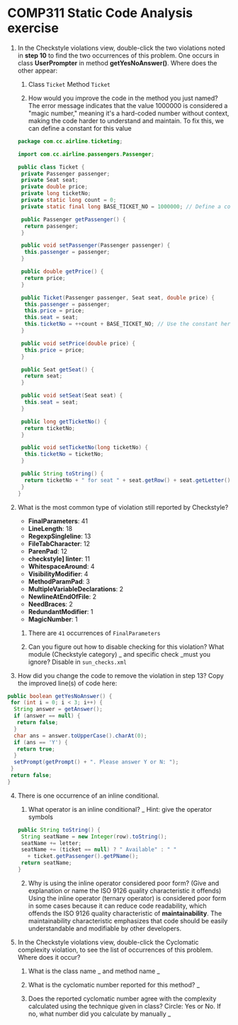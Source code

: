 # COMP311 Static Code Analysis exercise

1. In the Checkstyle violations view, double-click the two violations
    noted in **step 10** to find the two occurrences of this problem.
    One occurs in class **UserPrompter** in method **getYesNoAnswer()**.
    Where does the other appear:

    1. Class `Ticket` Method `Ticket`

    2. How would you improve the code in the method you just named? The error message indicates that the value 1000000 is considered a "magic number," meaning it's a hard-coded number without context, making the code harder to understand and maintain. To fix this, we can define a constant for this value

    ```java
    package com.cc.airline.ticketing;

    import com.cc.airline.passengers.Passenger;

    public class Ticket {
     private Passenger passenger;
     private Seat seat;
     private double price;
     private long ticketNo;
     private static long count = 0;
     private static final long BASE_TICKET_NO = 1000000; // Define a constant for the magic number

     public Passenger getPassenger() {
      return passenger;
     }

     public void setPassenger(Passenger passenger) {
      this.passenger = passenger;
     }

     public double getPrice() {
      return price;
     }

     public Ticket(Passenger passenger, Seat seat, double price) {
      this.passenger = passenger;
      this.price = price;
      this.seat = seat;
      this.ticketNo = ++count + BASE_TICKET_NO; // Use the constant here
     }

     public void setPrice(double price) {
      this.price = price;
     }

     public Seat getSeat() {
      return seat;
     }

     public void setSeat(Seat seat) {
      this.seat = seat;
     }

     public long getTicketNo() {
      return ticketNo;
     }

     public void setTicketNo(long ticketNo) {
      this.ticketNo = ticketNo;
     }

     public String toString() {
      return ticketNo + " for seat " + seat.getRow() + seat.getLetter() +  " at $" + price;
     }
    }
    ```

2. What is the most common type of violation still reported by Checkstyle?

    - **FinalParameters**: 41
    - **LineLength**: 18
    - **RegexpSingleline**: 13
    - **FileTabCharacter**: 12
    - **ParenPad**: 12
    - **checkstyle] linter**: 11
    - **WhitespaceAround**: 4
    - **VisibilityModifier**: 4
    - **MethodParamPad**: 3
    - **MultipleVariableDeclarations**: 2
    - **NewlineAtEndOfFile**: 2
    - **NeedBraces**: 2
    - **RedundantModifier**: 1
    - **MagicNumber**: 1

    1. There are  `41` occurrences of `FinalParameters`

    2. Can you figure out how to disable checking for this violation? What module (Checkstyle category) \_ and specific check \_must you ignore? Disable <module name="FinalParameters"/> in `sun_checks.xml`

3. How did you change the code to remove the violation in step 13? Copy the improved line(s) of code here:

```java
public boolean getYesNoAnswer() {
 for (int i = 0; i < 3; i++) {
  String answer = getAnswer();
  if (answer == null) {
   return false;
  }
  char ans = answer.toUpperCase().charAt(0);
  if (ans == 'Y') {
   return true;
  }
  setPrompt(getPrompt() + ". Please answer Y or N: ");
 }
 return false;
}
```

4. There is one occurrence of an inline conditional.

    1. What operator is an inline conditional? \_ Hint: give the operator symbols

    ```java
    public String toString() {
     String seatName = new Integer(row).toString();
     seatName += letter;
     seatName += (ticket == null) ? " Available" : " "
       + ticket.getPassenger().getPName();
     return seatName;
    }
    ```

    2. Why is using the inline operator considered poor form? (Give and explanation or name the ISO 9126 quality characteristic it offends) Using the inline operator (ternary operator) is considered poor form in some cases because it can reduce code readability, which offends the ISO 9126 quality characteristic of **maintainability**. The maintainability characteristic emphasizes that code should be easily understandable and modifiable by other developers. 

5. In the Checkstyle violations view, double-click the Cyclomatic
    complexity violation, to see the list of occurrences of this
    problem. Where does it occur?

    1. What is the class name  \_ and method name \_

    2. What is the cyclomatic number reported for this method? \_

    3. Does the reported cyclomatic number agree with the complexity calculated using the technique given in class? Circle: Yes or No. If no, what number did you calculate by manually  \_
